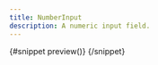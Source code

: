 ```yaml
---
title: NumberInput
description: A numeric input field.
---
```


<script>
	import { APISection, ComponentPreviewV2, NumberInputDemo } from '$lib/components'
	export let schemas;
</script>

<ComponentPreviewV2 name="number-input-demo" comp="Number Input">

{#snippet preview()}
<NumberInputDemo />
{/snippet}

</ComponentPreviewV2>
